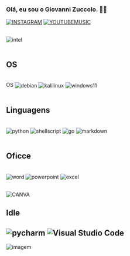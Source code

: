 ### Olá, eu sou o Giovanni Zuccolo. ✋🏼
[![INSTAGRAM](https://img.shields.io/badge/Instagram-E4405F?style=for-the-badge&logo=instagram&logoColor=white)](https://www.instagram.com/giovanni__zuccolo/)
[![YOUTUBEMUSIC](https://img.shields.io/badge/YouTube_Music-FF0000?style=for-the-badge&logo=youtube-music&logoColor=white)](https://music.youtube.com/channel/UCUkAbYrwdYor05DuvshbAfQ)
<div style="display: inline_block"><br/>
    <img align="center" alt="intel" src="https://img.shields.io/badge/Intel-Core_i5_10th-0071C5?style=for-the-badge&logo=intel&logoColor=white" />
</div><br/>

<!-- ![Zuccolo's GitHub stats](https://github-readme-stats.vercel.app/api?username=giovannizuccolo&show_icons=true&theme=radical) -->

## OS 
<div style="display: inline_block"><br/>
    OS
    <img align="center" alt="debian" src="https://img.shields.io/badge/Debian-D70A53?style=for-the-badge&logo=debian&logoColor=white" />
    <img align="center" alt="kalilinux" src="https://img.shields.io/badge/Kali_Linux-557C94?style=for-the-badge&logo=kali-linux&logoColor=white" />
    <img align="center" alt="windows11" src="https://img.shields.io/badge/Windows-0078D6?style=for-the-badge&logo=windows&logoColor=white" />
</div><br/>

## Linguagens
<div style="display: inlene_block"><br/>
    <img align="center" alt="python" src="https://img.shields.io/badge/Python-3776AB?style=for-the-badge&logo=python&logoColor=white" />
    <img align="center" alt="shellscript" src="https://img.shields.io/badge/Shell_Script-121011?style=for-the-badge&logo=gnu-bash&logoColor=white"/>
    <img align="center" alt="go" src="https://img.shields.io/badge/Go-00ADD8?style=for-the-badge&logo=go&logoColor=white"/>
    <img align="center" alt="markdown" src="https://img.shields.io/badge/Markdown-000000?style=for-the-badge&logo=markdown&logoColor=white"/>
</div><br/>

## Oficce
<div style="display: inlene_block"><br/>
    <img align="center" alt="word" src="https://img.shields.io/badge/Microsoft_Word-2B579A?style=for-the-badge&logo=microsoft-word&logoColor=white" />
    <img align="center" alt="powerpoint" src="https://img.shields.io/badge/Microsoft_PowerPoint-B7472A?style=for-the-badge&logo=microsoft-powerpoint&logoColor=white" />
    <img align="center" alt="excel" src="https://img.shields.io/badge/Microsoft_Excel-217346?style=for-the-badge&logo=microsoft-excel&logoColor=white" />
</div><br/>

![CANVA](https://img.shields.io/badge/Canva-%2300C4CC.svg?&style=for-the-badge&logo=Canva&logoColor=white)

## Idle
![pycharm](https://img.shields.io/badge/PyCharm-000000.svg?&style=for-the-badge&logo=PyCharm&logoColor=white)
![Visual Studio Code](https://img.shields.io/badge/Visual%20Studio%20Code-0078d7.svg?style=for-the-badge&logo=visual-studio-code&logoColor=white)
-------------------------------------------------------------------------------------------------------------------------------------------------
![imagem](https://i.pinimg.com/originals/75/87/df/7587df77ef521cf98057d0028ee983f1.gif)
